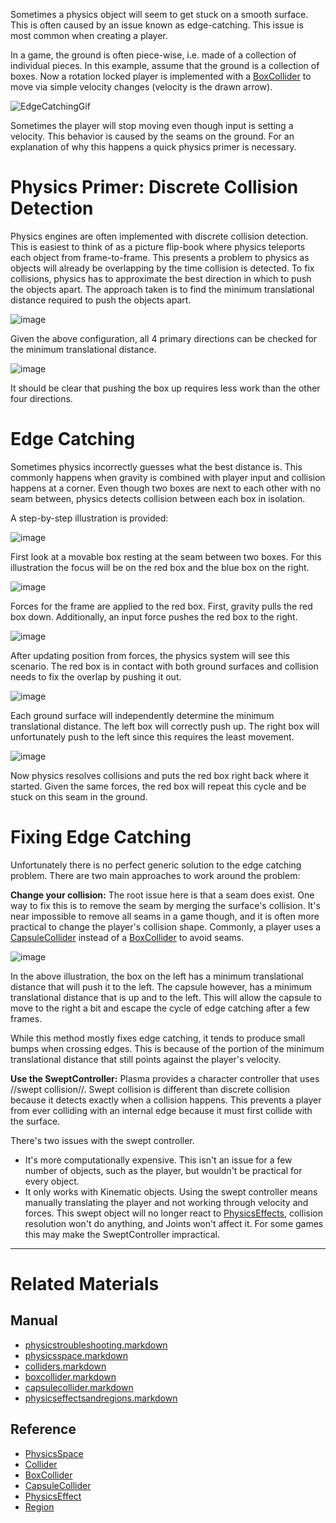 Sometimes a physics object will seem to get stuck on a smooth surface. This is often caused by an issue known as edge-catching. This issue is most common when creating a player.

In a game, the ground is often piece-wise, i.e. made of a collection of individual pieces. In this example, assume that the ground is a collection of boxes. Now a rotation locked player is implemented with a [BoxCollider](https://github.com/PlasmaEngine/PlasmaDocs/blob/master/plasma_editor_documentation/plasmamanual/physics/physicstroubleshooting/colliders/boxcollider.markdown) to move via simple velocity changes (velocity is the drawn arrow). 



![EdgeCatchingGif](https://raw.githubusercontent.com/PlasmaEngine/PlasmaDocs/master/media/46367.gif)


Sometimes the player will stop moving even though input is setting a velocity. This behavior is caused by the seams on the ground. For an explanation of why this happens a quick physics primer is necessary.

 #  Physics Primer: Discrete Collision Detection
Physics engines are often implemented with discrete collision detection. This is easiest to think of as a picture flip-book where physics teleports each object from frame-to-frame. This presents a problem to physics as objects will already be overlapping by the time collision is detected. To fix collisions, physics has to approximate the best direction in which to push the objects apart. The approach taken is to find the minimum translational distance required to push the objects apart.



![image](https://raw.githubusercontent.com/PlasmaEngine/PlasmaDocs/master/media/46368.png)

Given the above configuration, all 4 primary directions can be checked for the minimum translational distance.



![image](https://raw.githubusercontent.com/PlasmaEngine/PlasmaDocs/master/media/46370.png)

It should be clear that pushing the box up requires less work than the other four directions.

 #  Edge Catching
Sometimes physics incorrectly guesses what the best distance is. This commonly happens when gravity is combined with player input and collision happens at a corner. Even though two boxes are next to each other with no seam between, physics detects collision between each box in isolation.

A step-by-step illustration is provided:



![image](https://raw.githubusercontent.com/PlasmaEngine/PlasmaDocs/master/media/46372.png)

First look at a movable box resting at the seam between two boxes. For this illustration the focus will be on the red box and the blue box on the right.



![image](https://raw.githubusercontent.com/PlasmaEngine/PlasmaDocs/master/media/46374.png)

Forces for the frame are applied to the red box.  First, gravity pulls the red box down. Additionally, an input force pushes the red box to the right.



![image](https://raw.githubusercontent.com/PlasmaEngine/PlasmaDocs/master/media/46376.png)

After updating position from forces, the physics system will see this scenario. The red box is in contact with both ground surfaces and collision needs to fix the overlap by pushing it out.



![image](https://raw.githubusercontent.com/PlasmaEngine/PlasmaDocs/master/media/46378.png)

Each ground surface will independently determine the minimum translational distance. The left box will correctly push up. The right box will unfortunately push to the left since this requires the least movement.



![image](https://raw.githubusercontent.com/PlasmaEngine/PlasmaDocs/master/media/46380.png)

Now physics resolves collisions and puts the red box right back where it started. Given the same forces, the red box will repeat this cycle and be stuck on this seam in the ground.

 #  Fixing Edge Catching

Unfortunately there is no perfect generic solution to the edge catching problem. There are two main approaches to work around the problem:

**Change your collision:** The root issue here is that a seam does exist. One way to fix this is to remove the seam by merging the surface's collision. It's near impossible to remove all seams in a game though, and it is often more practical to change the player's collision shape. Commonly, a player uses a [CapsuleCollider](https://github.com/PlasmaEngine/PlasmaDocs/blob/master/plasma_editor_documentation/plasmamanual/physics/physicstroubleshooting/colliders/capsulecollider.markdown) instead of a [BoxCollider](https://github.com/PlasmaEngine/PlasmaDocs/blob/master/plasma_editor_documentation/plasmamanual/physics/physicstroubleshooting/colliders/boxcollider.markdown) to avoid seams.



![image](https://raw.githubusercontent.com/PlasmaEngine/PlasmaDocs/master/media/46382.png)

In the above illustration, the box on the left has a minimum translational distance that will push it to the left. The capsule however, has a minimum translational distance that is up and to the left. This will allow the capsule to move to the right a bit and escape the cycle of edge catching after a few frames. 

While this method mostly fixes edge catching, it tends to produce small bumps when crossing edges. This is because of the portion of the minimum translational distance that still points against the player's velocity.

**Use the SweptController:** Plasma provides a character controller that uses //swept collision//. Swept collision is different than discrete collision because it detects exactly when a collision happens. This prevents a player from ever colliding with an internal edge because it must first collide with the surface.

There's two issues with the swept controller.
 - It's more computationally expensive. This isn't an issue for a few number of objects, such as the player, but wouldn't be practical for every object.
 - It only works with Kinematic objects. Using the swept controller means manually translating the player and not working through velocity and forces. This swept object will no longer react to [PhysicsEffects](https://github.com/PlasmaEngine/PlasmaDocs/blob/master/plasma_editor_documentation/plasmamanual/physics/physicstroubleshooting/physicseffectsandregions.markdown), collision resolution won't do anything, and Joints won't affect it. For some games this may make the SweptController impractical.

---
 #  Related Materials
 ##  Manual
- [physicstroubleshooting.markdown](https://github.com/PlasmaEngine/PlasmaDocs/blob/master/plasma_editor_documentation/plasmamanual/physics/physicstroubleshooting.markdown)
- [physicsspace.markdown](https://github.com/PlasmaEngine/PlasmaDocs/blob/master/plasma_editor_documentation/plasmamanual/physics/physicstroubleshooting/physicsspace.markdown)
- [colliders.markdown](https://github.com/PlasmaEngine/PlasmaDocs/blob/master/plasma_editor_documentation/plasmamanual/physics/physicstroubleshooting/colliders.markdown)
- [boxcollider.markdown](https://github.com/PlasmaEngine/PlasmaDocs/blob/master/plasma_editor_documentation/plasmamanual/physics/physicstroubleshooting/colliders/boxcollider.markdown)
- [capsulecollider.markdown](https://github.com/PlasmaEngine/PlasmaDocs/blob/master/plasma_editor_documentation/plasmamanual/physics/physicstroubleshooting/colliders/capsulecollider.markdown)
- [physicseffectsandregions.markdown](https://github.com/PlasmaEngine/PlasmaDocs/blob/master/plasma_editor_documentation/plasmamanual/physics/physicstroubleshooting/physicseffectsandregions.markdown)
 ##  Reference
- [PhysicsSpace](https://github.com/PlasmaEngine/PlasmaDocs/blob/master/code_reference/class_reference/physicsspace.markdown)
- [Collider](https://github.com/PlasmaEngine/PlasmaDocs/blob/master/code_reference/class_reference/collider.markdown)
- [BoxCollider](https://github.com/PlasmaEngine/PlasmaDocs/blob/master/code_reference/class_reference/boxcollider.markdown)
- [CapsuleCollider](https://github.com/PlasmaEngine/PlasmaDocs/blob/master/code_reference/class_reference/capsulecollider.markdown)
- [PhysicsEffect](https://github.com/PlasmaEngine/PlasmaDocs/blob/master/code_reference/class_reference/physicseffect.markdown)
- [Region](https://github.com/PlasmaEngine/PlasmaDocs/blob/master/code_reference/class_reference/region.markdown) 

 